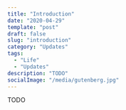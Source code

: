 ```yaml
---
title: "Introduction"
date: "2020-04-29"
template: "post"
draft: false
slug: "introduction"
category: "Updates"
tags:
  - "Life"
  - "Updates"
description: "TODO"
socialImage: "/media/gutenberg.jpg"
---
```


TODO
